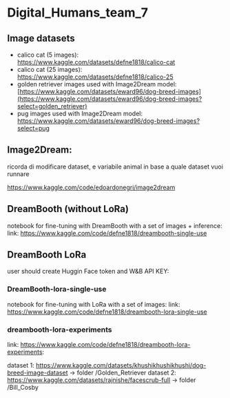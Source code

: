 # Digital_Humans_team_7

## Image datasets

- calico cat (5 images): https://www.kaggle.com/datasets/defne1818/calico-cat
- calico cat (25 images): https://www.kaggle.com/datasets/defne1818/calico-25
- golden retriever images used with Image2Dream model: [https://www.kaggle.com/datasets/eward96/dog-breed-images](https://www.kaggle.com/datasets/eward96/dog-breed-images?select=golden_retriever)
- pug images used with Image2Dream model: https://www.kaggle.com/datasets/eward96/dog-breed-images?select=pug



## Image2Dream:  

ricorda di modificare dataset, e variabile animal in base a quale dataset vuoi runnare

https://www.kaggle.com/code/edoardonegri/image2dream

## DreamBooth (without LoRa)

notebook for fine-tuning with DreamBooth with a set of images + inference:
link: https://www.kaggle.com/code/defne1818/dreambooth-single-use

## DreamBooth LoRa

user should create Huggin Face token and W&B API KEY:

### DreamBooth-lora-single-use

notebook for fine-tuning with LoRa with a set of images:
link: https://www.kaggle.com/code/defne1818/dreambooth-lora-single-use

### dreambooth-lora-experiments 
link: https://www.kaggle.com/code/defne1818/dreambooth-lora-experiments:


dataset 1: https://www.kaggle.com/datasets/khushikhushikhushi/dog-breed-image-dataset  -> folder /Golden_Retriever
dataset 2: https://www.kaggle.com/datasets/rajnishe/facescrub-full -> folder /Bill_Cosby
